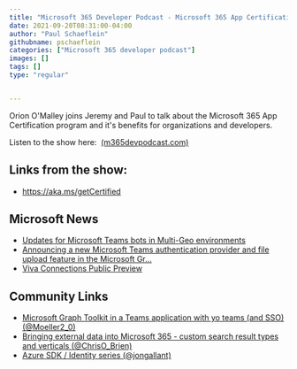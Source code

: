 ```yaml
---
title: "Microsoft 365 Developer Podcast - Microsoft 365 App Certification with Orion O\'Malley"
date: 2021-09-20T08:31:00-04:00
author: "Paul Schaeflein"
githubname: pschaeflein
categories: ["Microsoft 365 developer podcast"]
images: []
tags: []
type: "regular"


---
```


Orion O'Malley joins Jeremy and Paul to talk about the Microsoft 365
App Certification program and it's benefits for organizations and
developers.

Listen to the show here: 
[(m365devpodcast.com)](https://www.m365devpodcast.com/e/)
## Links from the show: 

-   <https://aka.ms/getCertified>

## Microsoft News 

-   [Updates for Microsoft Teams bots in Multi-Geo
    environments](https://developer.microsoft.com/en-us/graph/blogs/updates-for-microsoft-teams-bots-in-multi-geo-environments/?WT.mc_id=M365-MVP-4025164)
-   [Announcing a new Microsoft Teams authentication provider and file
    upload feature in the Microsoft
    Gr\...](https://developer.microsoft.com/en-us/graph/blogs/announcing-a-new-microsoft-teams-authentication-provider-and-file-upload-feature-in-the-microsoft-graph-toolkit/?WT.mc_id=M365-MVP-4025164)
-   [Viva Connections Public
    Preview](https://techcommunity.microsoft.com/t5/microsoft-viva-blog/viva-connections-public-preview/ba-p/2730869?WT.mc_id=M365-MVP-4025164)

## Community Links 

-   [Microsoft Graph Toolkit in a Teams application with yo teams (and
    SSO)
    (\@Moeller2_0)](https://mmsharepoint.wordpress.com/2021/09/01/microsoft-graph-toolkit-in-a-teams-application-with-yo-teams-and-sso/)
-   [Bringing external data into Microsoft 365 - custom search result
    types and verticals
    (\@ChrisO_Brien)](https://www.sharepointnutsandbolts.com/2021/09/Microsoft-365-custom-search-vertical-result-type.html)
-   [Azure SDK / Identity series
    (\@jongallant)](https://blog.jongallant.com/tags/azure-identity/)

